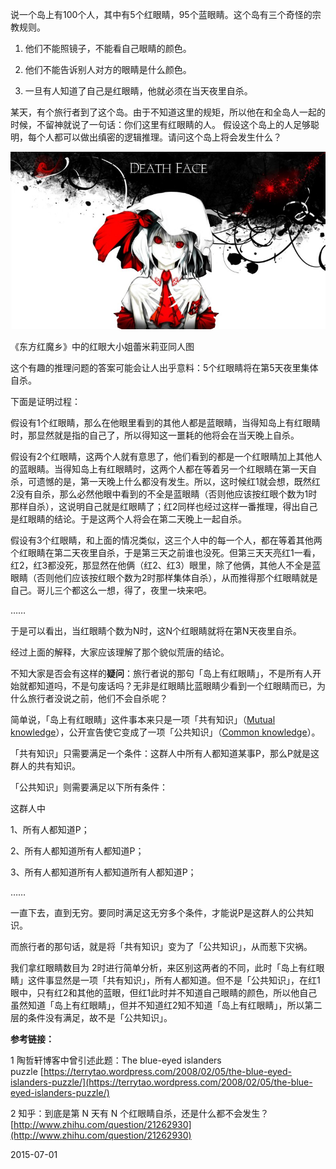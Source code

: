 
说一个岛上有100个人，其中有5个红眼睛，95个蓝眼睛。这个岛有三个奇怪的宗教规则。

1. 他们不能照镜子，不能看自己眼睛的颜色。

2. 他们不能告诉别人对方的眼睛是什么颜色。

3. 一旦有人知道了自己是红眼睛，他就必须在当天夜里自杀。

某天，有个旅行者到了这个岛。由于不知道这里的规矩，所以他在和全岛人一起的时候，不留神就说了一句话：你们这里有红眼睛的人。 假设这个岛上的人足够聪明，每个人都可以做出缜密的逻辑推理。请问这个岛上将会发生什么？


![](assets/红眼蓝眼/20150618.jpg)

《东方红魔乡》中的红眼大小姐蕾米莉亚同人图

这个有趣的推理问题的答案可能会让人出乎意料：5个红眼睛将在第5天夜里集体自杀。

下面是证明过程：

假设有1个红眼睛，那么在他眼里看到的其他人都是蓝眼睛，当得知岛上有红眼睛时，那显然就是指的自己了，所以得知这一噩耗的他将会在当天晚上自杀。

假设有2个红眼睛，这两个人就有意思了，他们看到的都是一个红眼睛加上其他人的蓝眼睛。当得知岛上有红眼睛时，这两个人都在等着另一个红眼睛在第一天自杀，可遗憾的是，第一天晚上什么都没有发生。所以，这时候红1就会想，既然红2没有自杀，那么必然他眼中看到的不全是蓝眼睛（否则他应该按红眼个数为1时那样自杀），这说明自己就是红眼睛了；红2同样也经过这样一番推理，得出自己是红眼睛的结论。于是这两个人将会在第二天晚上一起自杀。

假设有3个红眼睛，和上面的情况类似，这三个人中的每一个人，都在等着其他两个红眼睛在第二天夜里自杀，于是第三天之前谁也没死。但第三天天亮红1一看，红2，红3都没死，那显然在他俩（红2、红3）眼里，除了他俩，其他人不全是蓝眼睛（否则他们应该按红眼个数为2时那样集体自杀），从而推得那个红眼睛就是自己。哥儿三个都这么一想，得了，夜里一块来吧。

……

于是可以看出，当红眼睛个数为N时，这N个红眼睛就将在第N天夜里自杀。

经过上面的解释，大家应该理解了那个貌似荒唐的结论。

不知大家是否会有这样的**疑问**：旅行者说的那句「岛上有红眼睛」，不是所有人开始就都知道吗，不是句废话吗？无非是红眼睛比蓝眼睛少看到一个红眼睛而已，为什么旅行者没说之前，他们不会自杀呢？

简单说，「岛上有红眼睛」这件事本来只是一项「共有知识」（[Mutual knowledge](https://en.wikipedia.org/wiki/Mutual_knowledge_%28logic%29)），公开宣告使它变成了一项「公共知识」（[Common knowledge](https://en.wikipedia.org/wiki/Common_knowledge_%28logic%29)）。

「共有知识」只需要满足一个条件：这群人中所有人都知道某事P，那么P就是这群人的共有知识。

「公共知识」则需要满足以下所有条件：

这群人中

1、所有人都知道P；

2、所有人都知道所有人都知道P；

3、所有人都知道所有人都知道所有人都知道P；

……

一直下去，直到无穷。要同时满足这无穷多个条件，才能说P是这群人的公共知识。

而旅行者的那句话，就是将「共有知识」变为了「公共知识」，从而惹下灾祸。

我们拿红眼睛数目为 2时进行简单分析，来区别这两者的不同，此时「岛上有红眼睛」这件事显然是一项「共有知识」，所有人都知道。但不是「公共知识」，在红1眼中，只有红2和其他的蓝眼，但红1此时并不知道自己眼睛的颜色，所以他自己虽然知道「岛上有红眼睛」，但并不知道红2知不知道「岛上有红眼睛」，所以第二层的条件没有满足，故不是「公共知识」。

**参考链接：**

1 陶哲轩博客中曾引述此题：The blue-eyed islanders puzzle [https://terrytao.wordpress.com/2008/02/05/the-blue-eyed-islanders-puzzle/](https://terrytao.wordpress.com/2008/02/05/the-blue-eyed-islanders-puzzle/)

2 知乎：到底是第 N 天有 N 个红眼睛自杀，还是什么都不会发生？[http://www.zhihu.com/question/21262930](http://www.zhihu.com/question/21262930)

2015-07-01

